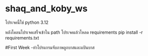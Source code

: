 # shaq_and_koby_ws

โปรเจคนี้ใช่ python 3.12

หลังโคลนโปรเจคเสร็จเข้าใน path โปรเจคแล้วโหลด requirements
pip install -r requirements.txt

#First Week 
-ทำโปรแกรมจับภาพลูกบาสและแป้นบาส